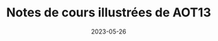 ---
title: "Notes de cours illustrées de AOT13"
collection: documents
permalink: /documents/notes-de-cours-illustrees-aot13
date: 2023-05-26
overleaf: 'https://www.overleaf.com/read/wvhdfwzzsksf'
citation: "Géométrie Différentielle et Application au Contrôle Géométrique"
---